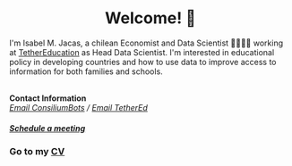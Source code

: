# <center> Welcome! 👋 </center>
I'm Isabel M. Jacas, a chilean Economist and Data Scientist 👩‍💻🇨🇱 working at [TetherEducation](https://www.tether.education/) as Head Data Scientist. I'm interested in educational policy in developing countries and how to use data to improve access to information for both families and schools.  <br> 
<br>

<b>Contact Information</b> <br>
<i> [Email ConsiliumBots](mailto:isa@consiliumbots.com) / [Email TetherEd](mailto:isa@tether.education) </i> <br>
##### <i> [Schedule a meeting](https://calendly.com/isajacas) </i> <br>

### Go to my [CV](https://isajacas.github.io/cv/)


